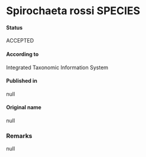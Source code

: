 Spirochaeta rossi SPECIES
=======

#### Status
ACCEPTED

#### According to
Integrated Taxonomic Information System

#### Published in
null

#### Original name
null

### Remarks
null